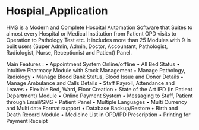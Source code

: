 # Hospial_Application

HMS is a Modern and Complete Hospital Automation Software that Suites to almost every Hospital or Medical Institution from Patient OPD visits to Operation to Pathology Test etc. It includes more than 25 Modules with 9 in built users (Super Admin, Admin, Doctor, Accountant, Pathologist, Radiologist, Nurse, Receptionist and Patient) Panel. 

Main Features : 
•	Appointment System Online/offline
•	All Bed Status
•	Intuitive Pharmacy Module with Stock Management
•	Manage Pathology, Radiology
•	Manage Blood Bank Status, Blood Issue and Donor Details
•	Manage Ambulance and Calls Details
•	Staff Payroll, Attendance and Leaves 
•	Flexible Bed, Ward, Floor Creation
•	State of the Art IPD (In Patient Department) Module
•	Online Payment System
•	Messaging to Staff, Patient through Email/SMS
•	Patient Panel
•	Multiple Languages
•	Multi Currency and Multi date Format support
•	Database Backup/Restore
•	Birth and Death Record Module
•	Medicine List in OPD/IPD Prescription
•	Printing for Payment Receipt 
